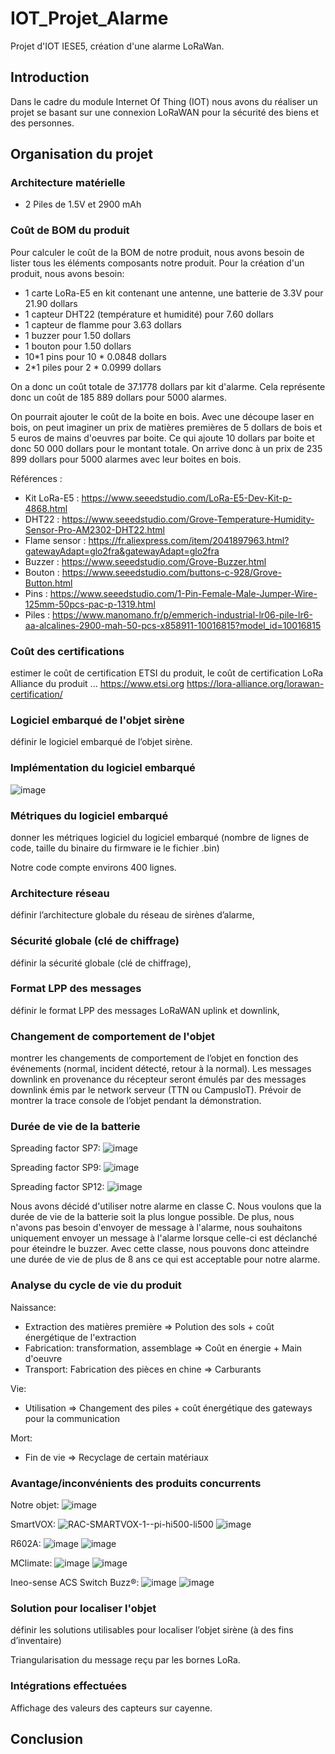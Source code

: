 # IOT_Projet_Alarme
Projet d'IOT IESE5, création d'une alarme LoRaWan.

## Introduction
Dans le cadre du module Internet Of Thing (IOT) nous avons du réaliser un projet se basant sur une connexion LoRaWAN pour la sécurité des biens et des personnes.

## Organisation du projet

### Architecture matérielle
- 2 Piles de 1.5V et 2900 mAh 

### Coût de BOM du produit 
Pour calculer le coût de la BOM de notre produit, nous avons besoin de lister tous les éléments composants notre produit. Pour la création d'un produit, nous avons besoin:
- 1 carte LoRa-E5 en kit contenant une antenne, une batterie de 3.3V pour 21.90 dollars
- 1 capteur DHT22 (température et humidité) pour 7.60 dollars
- 1 capteur de flamme pour 3.63 dollars
- 1 buzzer pour 1.50 dollars
- 1 bouton pour 1.50 dollars
- 10*1 pins pour 10 * 0.0848 dollars
- 2*1 piles pour 2 * 0.0999 dollars
    
On a donc un coût totale de 37.1778 dollars par kit d'alarme.
Cela représente donc un coût de 185 889 dollars pour 5000 alarmes.
    
On pourrait ajouter le coût de la boite en bois. Avec une découpe laser en bois, on peut imaginer un prix de matières premières de 5 dollars de bois et 5 euros de mains d'oeuvres par boite. Ce qui ajoute 10 dollars par boite et donc 50 000 dollars pour le montant totale.
On arrive donc à un prix de 235 899 dollars pour 5000 alarmes avec leur boites en bois.

Références :
- Kit LoRa-E5 : https://www.seeedstudio.com/LoRa-E5-Dev-Kit-p-4868.html
- DHT22 : https://www.seeedstudio.com/Grove-Temperature-Humidity-Sensor-Pro-AM2302-DHT22.html
- Flame sensor : https://fr.aliexpress.com/item/2041897963.html?gatewayAdapt=glo2fra&gatewayAdapt=glo2fra
- Buzzer : https://www.seeedstudio.com/Grove-Buzzer.html
- Bouton : https://www.seeedstudio.com/buttons-c-928/Grove-Button.html
- Pins : https://www.seeedstudio.com/1-Pin-Female-Male-Jumper-Wire-125mm-50pcs-pac-p-1319.html
- Piles : https://www.manomano.fr/p/emmerich-industrial-lr06-pile-lr6-aa-alcalines-2900-mah-50-pcs-x858911-10016815?model_id=10016815


### Coût des certifications
estimer le coût de certification ETSI du produit, le coût de certification LoRa Alliance du produit ...
https://www.etsi.org
https://lora-alliance.org/lorawan-certification/

### Logiciel embarqué de l'objet sirène
définir le logiciel embarqué de l’objet sirène.

### Implémentation du logiciel embarqué
![image](https://user-images.githubusercontent.com/95240260/149816411-1660ffd6-fafe-4919-ba3b-6ef624a9c384.png)

### Métriques du logiciel embarqué
donner les métriques logiciel du logiciel embarqué (nombre de lignes de code, taille du binaire du firmware ie le fichier .bin)

Notre code compte environs 400 lignes.

### Architecture réseau
définir l’architecture globale du réseau de sirènes d’alarme,

### Sécurité globale (clé de chiffrage)
définir la sécurité globale (clé de chiffrage),

### Format LPP des messages
définir le format LPP des messages LoRaWAN uplink et downlink,

### Changement de comportement de l'objet
montrer les changements de comportement de l’objet en fonction des événements (normal, incident détecté, retour à la normal).
Les messages downlink en provenance du récepteur seront émulés par des messages downlink émis par le network serveur (TTN ou CampusIoT).
Prévoir de montrer la trace console de l’objet pendant la démonstration.

### Durée de vie de la batterie
Spreading factor SP7: 
![image](https://user-images.githubusercontent.com/95240260/149814342-742e4284-521d-4476-b4bf-93b66ca6966c.png)

Spreading factor SP9:
![image](https://user-images.githubusercontent.com/95240260/149814483-8882b934-26a7-4058-b4d6-fffba9ab2c40.png)

Spreading factor SP12:
![image](https://user-images.githubusercontent.com/95240260/149814533-9eed5746-0aa0-415e-9479-9f78574d555e.png)

Nous avons décidé d'utiliser notre alarme en classe C. Nous voulons que la durée de vie de la batterie soit la plus longue possible. De plus, nous n'avons pas besoin d'envoyer de message à l'alarme, nous souhaitons uniquement envoyer un message à l'alarme lorsque celle-ci est déclanché pour éteindre le buzzer.
Avec cette classe, nous pouvons donc atteindre une durée de vie de plus de 8 ans ce qui est acceptable pour notre alarme.

### Analyse du cycle de vie du produit
Naissance:
- Extraction des matières première => Polution des sols + coût énergétique de l'extraction
- Fabrication: transformation, assemblage => Coût en énergie + Main d'oeuvre
- Transport: Fabrication des pièces en chine => Carburants

Vie:
- Utilisation => Changement des piles + coût énergétique des gateways pour la communication

Mort:
- Fin de vie => Recyclage de certain matériaux

### Avantage/inconvénients des produits concurrents
Notre objet:
![image](https://user-images.githubusercontent.com/95240260/149820348-a62c2ff8-4323-4860-a4b0-fd936ff70066.png)

SmartVOX:
![RAC-SMARTVOX-1--pi-hi500-li500](https://user-images.githubusercontent.com/95240260/149818151-417a6de1-8d8c-418b-9250-1f97fe0cd0fa.png)
![image](https://user-images.githubusercontent.com/95240260/149820369-8fb98e45-8031-4319-ad96-2e16c0033ad0.png)

R602A:
![image](https://user-images.githubusercontent.com/95240260/149818785-3375fda7-298e-4d37-b281-52c862b51168.png)
![image](https://user-images.githubusercontent.com/95240260/149820307-9dff00b6-dae0-4c9b-9dce-ff02e667177f.png)

MClimate:
![image](https://user-images.githubusercontent.com/95240260/149819220-10144dd1-df6f-475f-9864-91b3df395062.png)
![image](https://user-images.githubusercontent.com/95240260/149820392-1d6723fc-307d-4060-bbdc-b23b4a8431db.png)

Ineo-sense ACS Switch Buzz®:
![image](https://user-images.githubusercontent.com/95240260/149819941-102da9ef-4b10-4fee-80ef-4ad98dc2c36f.png)
![image](https://user-images.githubusercontent.com/95240260/149820421-00a5fa13-d8b7-4ea5-b317-88df4afe99e3.png)

### Solution pour localiser l'objet
définir les solutions utilisables pour localiser l’objet sirène (à des fins d’inventaire)
    
Triangularisation du message reçu par les bornes LoRa.

### Intégrations effectuées
Affichage des valeurs des capteurs sur cayenne.

## Conclusion











